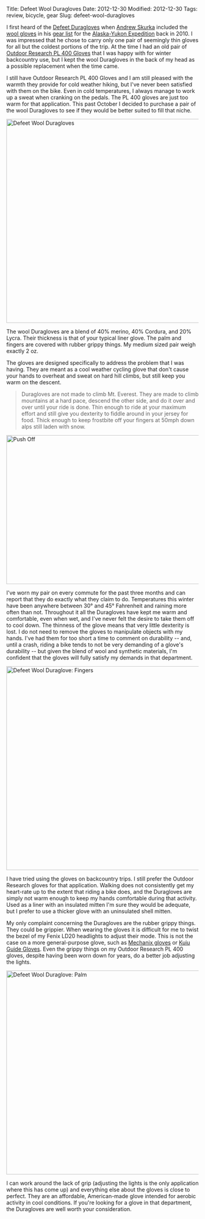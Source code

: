 Title: Defeet Wool Duragloves
Date: 2012-12-30
Modified: 2012-12-30
Tags: review, bicycle, gear
Slug: defeet-wool-duragloves

I first heard of the [Defeet Duragloves](http://www.defeet.com/60211/Gloves.html) when [Andrew Skurka](http://andrewskurka.com/) included the [wool gloves](http://www.defeet.com/60300/i1364671/733771/Duragloves-Wool/Duraglove-Wool-Charcoal.html) in his [gear list](http://andrewskurka.com/adventures/alaska-yukon-expedition/gear-lists/) for the [Alaska-Yukon Expedition](http://andrewskurka.com/adventures/alaska-yukon-expedition/) back in 2010. I was impressed that he chose to carry only one pair of seemingly thin gloves for all but the coldest portions of the trip. At the time I had an old pair of [Outdoor Research PL 400 Gloves](http://www.outdoorresearch.com/en/mens-pl-400-gloves.html) that I was happy with for winter backcountry use, but I kept the wool Duragloves in the back of my head as a possible replacement when the time came.

I still have Outdoor Research PL 400 Gloves and I am still pleased with the warmth they provide for cold weather hiking, but I've never been satisfied with them on the bike. Even in cold temperatures, I always manage to work up a sweat when cranking on the pedals. The PL 400 gloves are just too warm for that application. This past October I decided to purchase a pair of the wool Duragloves to see if they would be better suited to fill that niche.

<a href="http://www.flickr.com/photos/pigmonkey/8326813969/" title="Defeet Wool Duragloves by Pig Monkey, on Flickr"><img src="https://farm9.staticflickr.com/8500/8326813969_e444360f3d_c.jpg" width="800" height="534" alt="Defeet Wool Duragloves"></a>

The wool Duragloves are a blend of 40% merino, 40% Cordura, and 20% Lycra. Their thickness is that of your typical liner glove. The palm and fingers are covered with rubber grippy things. My medium sized pair weigh exactly 2 oz.

The gloves are designed specifically to address the problem that I was having. They are meant as a cool weather cycling glove that don't cause your hands to overheat and sweat on hard hill climbs, but still keep you warm on the descent.

> Duragloves are not made to climb Mt. Everest. They are made to climb mountains at a hard pace, descend the other side, and do it over and over until your ride is done. Thin enough to ride at your maximum effort and still give you dexterity to fiddle around in your jersey for food. Thick enough to keep frostbite off your fingers at 50mph down alps still laden with snow.

<a href="http://www.flickr.com/photos/pigmonkey/8327850588/" title="Push Off by Pig Monkey, on Flickr"><img src="https://farm9.staticflickr.com/8357/8327850588_5741ae7bde_c.jpg" width="800" height="390" alt="Push Off"></a>

I've worn my pair on every commute for the past three months and can report that they do exactly what they claim to do. Temperatures this winter have been anywhere between 30&deg; and 45&deg; Fahrenheit and raining more often than not. Throughout it all the Duragloves have kept me warm and comfortable, even when wet, and I've never felt the desire to take them off to cool down. The thinness of the glove means that very little dexterity is lost. I do not need to remove the gloves to manipulate objects with my hands. I've had them for too short a time to comment on durability -- and, until a crash, riding a bike tends to not be very demanding of a glove's durability -- but given the blend of wool and synthetic materials, I'm confident that the gloves will fully satisfy my demands in that department.

<a href="http://www.flickr.com/photos/pigmonkey/8326804991/" title="Defeet Wool Duraglove: Fingers by Pig Monkey, on Flickr"><img src="https://farm9.staticflickr.com/8213/8326804991_ab1ea0eb46_c.jpg" width="800" height="534" alt="Defeet Wool Duraglove: Fingers"></a>

I have tried using the gloves on backcountry trips. I still prefer the Outdoor Research gloves for that application. Walking does not consistently get my heart-rate up to the extent that riding a bike does, and the Duragloves are simply not warm enough to keep my hands comfortable during that activity. Used as a liner with an insulated mitten I'm sure they would be adequate, but I prefer to use a thicker glove with an uninsulated shell mitten.

My only complaint concerning the Duragloves are the rubber grippy things. They could be grippier. When wearing the gloves it is difficult for me to twist the bezel of my Fenix LD20 headlights to adjust their mode. This is not the case on a more general-purpose glove, such as [Mechanix gloves](http://www.mechanix.com/the-original-covert-glove) or [Kuiu Guide Gloves](https://pig-monkey.com/2011/08/31/kuiu-guide-gloves/). Even the grippy things on my Outdoor Research PL 400 gloves, despite having been worn down for years, do a better job adjusting the lights.

<a href="http://www.flickr.com/photos/pigmonkey/8327858490/" title="Defeet Wool Duraglove: Palm by Pig Monkey, on Flickr"><img src="https://farm9.staticflickr.com/8223/8327858490_dec8ce2e3e_c.jpg" width="800" height="534" alt="Defeet Wool Duraglove: Palm"></a>

I can work around the lack of grip (adjusting the lights is the only application where this has come up) and everything else about the gloves is close to perfect. They are an affordable, American-made glove intended for aerobic activity in cool conditions. If you're looking for a glove in that department, the Duragloves are well worth your consideration.
